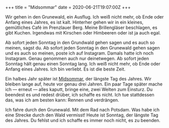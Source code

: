 +++
title = "Midsommar"
date = 2020-06-21T19:07:00Z
+++

Wir gehen in den Grunewald, ein Ausflug. Ich weiß nicht mehr, ob Ende oder Anfang eines Jahres, es ist kalt. Hinterher gehen wir in ein kleines, gemütliches Café im Prenzlauer Berg. Meine Brillengläser beschlagen, es gibt Kuchen. Irgendwas mit Kirschen oder Himbeeren oder ist ja auch egal.

<!-- more -->

Ab sofort jeden Sonntag in den Grundwald gehen sagen und es auch so meinen, sagst du. Ab sofort jeden Sonntag in den Grunewald gehen sagen und es auch so meinen, poste ich auf Instagram. Damals hatte ich noch Instagram. Genau genommen auch nur deinetwegen. Ab sofort jeden Sonntag hält genau einen Sonntag lang. Ich weiß nicht mehr, ob Ende oder Anfang eines Jahres. Ich bin verliebt. Es ist die beste Zeit.

Ein halbes Jahr später ist [Midsommar](https://de.wikipedia.org/wiki/Mittsommerfest), der längste Tag des Jahres. Wir bleiben lange auf, heute vor genau drei Jahren. Ein paar Tage später mache ich — erneut — alles kaputt, bringe eine, zwei Welten zum Einsturz. Du beendest es und redest drüber, ich schaffe es nicht. Ich tue stattdessen das, was ich am besten kann: Rennen und verdrängen.

Ich fahre durch den Grunewald. Mit dem Rad nach Potsdam. Was habe ich eine Strecke durch den Wald vermisst! Heute ist Sonntag, der längste Tag des Jahres. Du fehlst und ich schaffe es immer noch nicht, es zu beenden.